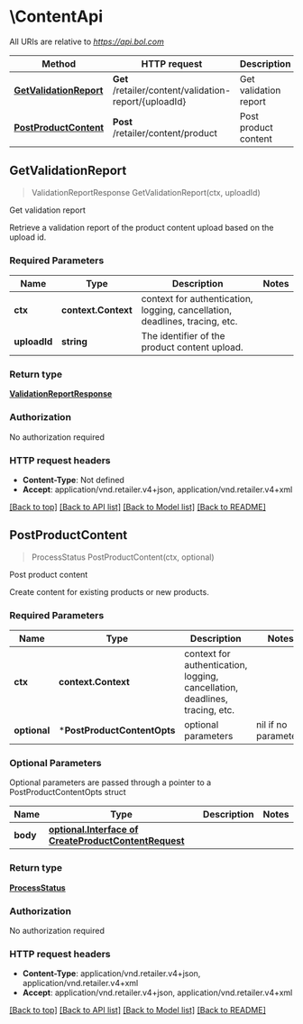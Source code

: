 # \ContentApi

All URIs are relative to *https://api.bol.com*

Method | HTTP request | Description
------------- | ------------- | -------------
[**GetValidationReport**](ContentApi.md#GetValidationReport) | **Get** /retailer/content/validation-report/{uploadId} | Get validation report
[**PostProductContent**](ContentApi.md#PostProductContent) | **Post** /retailer/content/product | Post product content



## GetValidationReport

> ValidationReportResponse GetValidationReport(ctx, uploadId)

Get validation report

Retrieve a validation report of the product content upload based on the upload id.

### Required Parameters


Name | Type | Description  | Notes
------------- | ------------- | ------------- | -------------
**ctx** | **context.Context** | context for authentication, logging, cancellation, deadlines, tracing, etc.
**uploadId** | **string**| The identifier of the product content upload. | 

### Return type

[**ValidationReportResponse**](ValidationReportResponse.md)

### Authorization

No authorization required

### HTTP request headers

- **Content-Type**: Not defined
- **Accept**: application/vnd.retailer.v4+json, application/vnd.retailer.v4+xml

[[Back to top]](#) [[Back to API list]](../README.md#documentation-for-api-endpoints)
[[Back to Model list]](../README.md#documentation-for-models)
[[Back to README]](../README.md)


## PostProductContent

> ProcessStatus PostProductContent(ctx, optional)

Post product content

Create content for existing products or new products.

### Required Parameters


Name | Type | Description  | Notes
------------- | ------------- | ------------- | -------------
**ctx** | **context.Context** | context for authentication, logging, cancellation, deadlines, tracing, etc.
 **optional** | ***PostProductContentOpts** | optional parameters | nil if no parameters

### Optional Parameters

Optional parameters are passed through a pointer to a PostProductContentOpts struct


Name | Type | Description  | Notes
------------- | ------------- | ------------- | -------------
 **body** | [**optional.Interface of CreateProductContentRequest**](CreateProductContentRequest.md)|  | 

### Return type

[**ProcessStatus**](ProcessStatus.md)

### Authorization

No authorization required

### HTTP request headers

- **Content-Type**: application/vnd.retailer.v4+json, application/vnd.retailer.v4+xml
- **Accept**: application/vnd.retailer.v4+json, application/vnd.retailer.v4+xml

[[Back to top]](#) [[Back to API list]](../README.md#documentation-for-api-endpoints)
[[Back to Model list]](../README.md#documentation-for-models)
[[Back to README]](../README.md)

